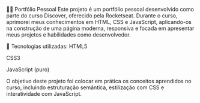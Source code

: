 🧑‍💻 Portfólio Pessoal
Este projeto é um portfólio pessoal desenvolvido como parte do curso Discover, oferecido pela Rocketseat. Durante o curso, aprimorei meus conhecimentos em HTML, CSS e JavaScript, aplicando-os na construção de uma página moderna, responsiva e focada em apresentar meus projetos e habilidades como desenvolvedor.

🚀 Tecnologias utilizadas:
HTML5

CSS3

JavaScript (puro)

O objetivo deste projeto foi colocar em prática os conceitos aprendidos no curso, incluindo estruturação semântica, estilização com CSS e interatividade com JavaScript.
